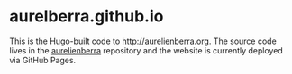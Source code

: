# aurelberra.github.io

This is the Hugo-built code to http://aurelienberra.org. The source code lives in the [aurelienberra](https://github.com/aurelberra/aurelienberra) repository and the website is currently deployed via GitHub Pages.
